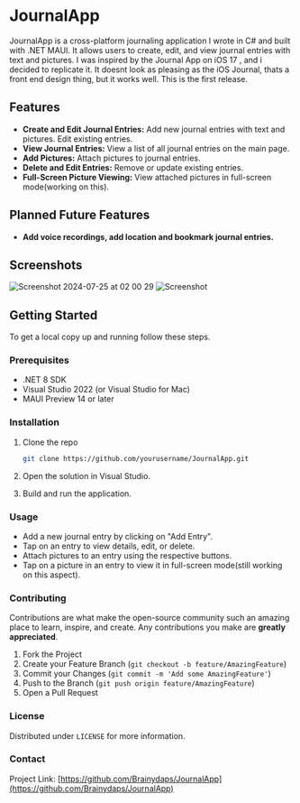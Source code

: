 # JournalApp

JournalApp is a cross-platform journaling application I wrote in C# and built with .NET MAUI. It allows users to create, edit, and view journal entries with text and pictures. I was inspired by the Journal App on iOS 17 , and i decided to replicate it. It doesnt look as pleasing as the iOS Journal, thats a front end design thing, but it works well. This is the first release.

## Features

- **Create and Edit Journal Entries:** Add new journal entries with text and pictures. Edit existing entries.
- **View Journal Entries:** View a list of all journal entries on the main page.
- **Add Pictures:** Attach pictures to journal entries.
- **Delete and Edit Entries:** Remove or update existing entries.
- **Full-Screen Picture Viewing:** View attached pictures in full-screen mode(working on this).

## Planned Future Features
- **Add voice recordings, add location and bookmark journal entries.**

## Screenshots
![Screenshot 2024-07-25 at 02 00 29](https://github.com/user-attachments/assets/4c6fd532-3ac1-4952-8c38-e357718596c3)
![Screenshot](https://github.com/Brainydaps/JournalApp/assets/41041115/0e255115-246b-4629-a3f1-884ba4b127bd)


## Getting Started

To get a local copy up and running follow these steps.

### Prerequisites

- .NET 8 SDK
- Visual Studio 2022 (or Visual Studio for Mac)
- MAUI Preview 14 or later

### Installation

1. Clone the repo
   ```sh
   git clone https://github.com/yourusername/JournalApp.git
   ```
2. Open the solution in Visual Studio.

3. Build and run the application.

### Usage

- Add a new journal entry by clicking on "Add Entry".
- Tap on an entry to view details, edit, or delete.
- Attach pictures to an entry using the respective buttons.
- Tap on a picture in an entry to view it in full-screen mode(still working on this aspect).

### Contributing

Contributions are what make the open-source community such an amazing place to learn, inspire, and create. Any contributions you make are **greatly appreciated**.

1. Fork the Project
2. Create your Feature Branch (`git checkout -b feature/AmazingFeature`)
3. Commit your Changes (`git commit -m 'Add some AmazingFeature'`)
4. Push to the Branch (`git push origin feature/AmazingFeature`)
5. Open a Pull Request

### License

Distributed under `LICENSE` for more information.

### Contact

Project Link: [https://github.com/Brainydaps/JournalApp](https://github.com/Brainydaps/JournalApp)
